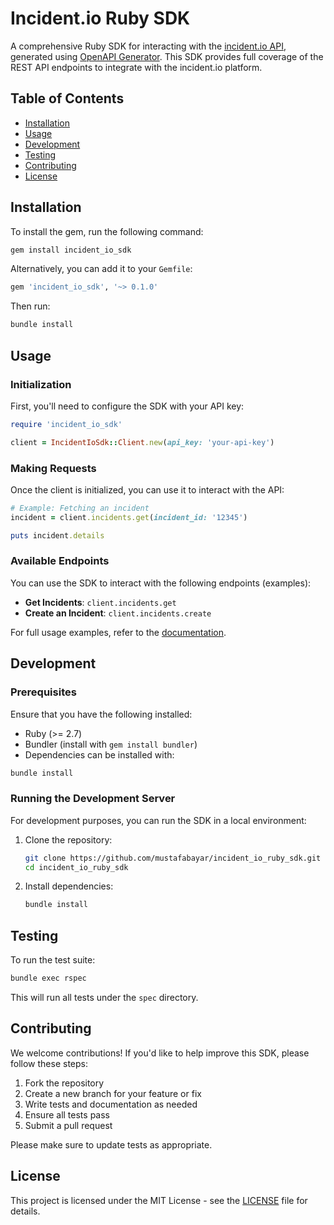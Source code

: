 
# Incident.io Ruby SDK

A comprehensive Ruby SDK for interacting with the [incident.io API](https://incident.io), generated using [OpenAPI Generator](https://openapi-generator.tech). This SDK provides full coverage of the REST API endpoints to integrate with the incident.io platform.

## Table of Contents

- [Installation](#installation)
- [Usage](#usage)
- [Development](#development)
- [Testing](#testing)
- [Contributing](#contributing)
- [License](#license)

## Installation

To install the gem, run the following command:

```bash
gem install incident_io_sdk
```

Alternatively, you can add it to your `Gemfile`:

```ruby
gem 'incident_io_sdk', '~> 0.1.0'
```

Then run:

```bash
bundle install
```

## Usage

### Initialization

First, you'll need to configure the SDK with your API key:

```ruby
require 'incident_io_sdk'

client = IncidentIoSdk::Client.new(api_key: 'your-api-key')
```

### Making Requests

Once the client is initialized, you can use it to interact with the API:

```ruby
# Example: Fetching an incident
incident = client.incidents.get(incident_id: '12345')

puts incident.details
```

### Available Endpoints

You can use the SDK to interact with the following endpoints (examples):

- **Get Incidents**: `client.incidents.get`
- **Create an Incident**: `client.incidents.create`

For full usage examples, refer to the [documentation](https://docs.incident.io).

## Development

### Prerequisites

Ensure that you have the following installed:

- Ruby (>= 2.7)
- Bundler (install with `gem install bundler`)
- Dependencies can be installed with:

```bash
bundle install
```

### Running the Development Server

For development purposes, you can run the SDK in a local environment:

1. Clone the repository:

   ```bash
   git clone https://github.com/mustafabayar/incident_io_ruby_sdk.git
   cd incident_io_ruby_sdk
   ```

2. Install dependencies:

   ```bash
   bundle install
   ```

## Testing

To run the test suite:

```bash
bundle exec rspec
```

This will run all tests under the `spec` directory.

## Contributing

We welcome contributions! If you'd like to help improve this SDK, please follow these steps:

1. Fork the repository
2. Create a new branch for your feature or fix
3. Write tests and documentation as needed
4. Ensure all tests pass
5. Submit a pull request

Please make sure to update tests as appropriate.

## License

This project is licensed under the MIT License - see the [LICENSE](LICENSE) file for details.
